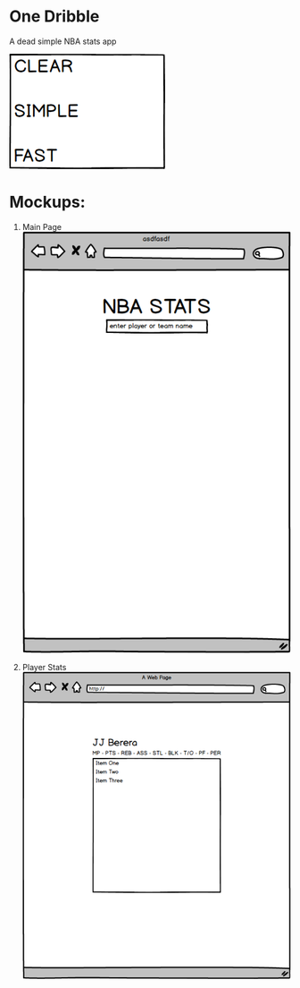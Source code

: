# One Dribble #

A dead simple NBA stats app

![Values](https://raw.githubusercontent.com/traverspinkerton/one-dribble/master/mockups/PageValues.png)

# Mockups:

1. Main Page
![Main Page](https://raw.githubusercontent.com/traverspinkerton/one-dribble/master/mockups/MainPage.png)

2. Player Stats
![Player Stats](https://raw.githubusercontent.com/traverspinkerton/one-dribble/master/mockups/PlayerStats.png)
